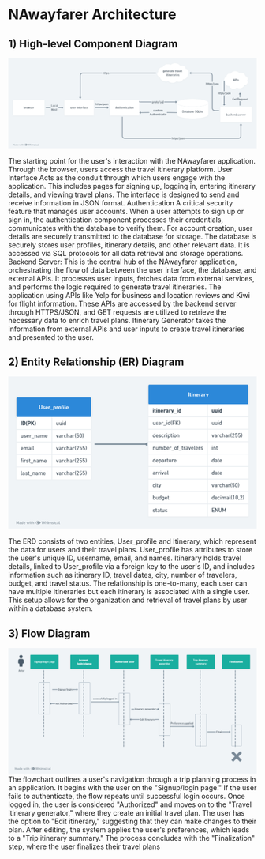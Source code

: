 # NAwayfarer Architecture

## 1) High-level Component Diagram

![High-level Component Diagram](NAwayfarer_high-level_component_diagram.png)

The starting point for the user's interaction with the NAwayfarer application. Through the browser, users access the travel itinerary platform. User Interface Acts as the conduit through which users engage with the application. This includes pages for signing up, logging in, entering itinerary details, and viewing travel plans. The interface is designed to send and receive information in JSON format. 
Authentication A critical security feature that manages user accounts. When a user attempts to sign up or sign in, the authentication component processes their credentials, communicates with the database to verify them. For account creation, user details are securely transmitted to the database for storage. The database is securely stores user profiles, itinerary details, and other relevant data. It is accessed via SQL protocols for all data retrieval and storage operations.  
Backend Server: This is the central hub of the NAwayfarer application, orchestrating the flow of data between the user interface, the database, and external APIs. It processes user inputs, fetches data from external services, and performs the logic required to generate travel itineraries.
The application using APIs like Yelp for business and location reviews and Kiwi for flight information. These APIs are accessed by the backend server through HTTPS/JSON, and GET requests are utilized to retrieve the necessary data to enrich travel plans.
Itinerary Generator takes the information from external APIs and user inputs to create travel itineraries and presented to the user.

## 2) Entity Relationship (ER) Diagram
![High-level Component Diagram](NAwayfarer_entity_diagram.png)

The ERD consists of two entities, User_profile and Itinerary, which represent the data for users and their travel plans.
User_profile has attributes to store the user's unique ID, username, email, and names.
Itinerary holds travel details, linked to User_profile via a foreign key to the user's ID, and includes information such as itinerary ID, travel dates, city, number of travelers, budget, and travel status.
The relationship is one-to-many, each user can have multiple itineraries but each itinerary is associated with a single user. This setup allows for the organization and retrieval of travel plans by user within a database system.
## 3) Flow Diagram 
![High-level Component Diagram](NAwayfarer_flow_diagram.png)
The flowchart outlines a user's navigation through a trip planning process in an application. It begins with the user on the "Signup/login page." If the user fails to authenticate, the flow repeats until successful login occurs. Once logged in, the user is considered "Authorized" and moves on to the "Travel itinerary generator," where they create an initial travel plan. The user has the option to "Edit itinerary," suggesting that they can make changes to their plan. After editing, the system applies the user's preferences, which leads to a "Trip itinerary summary." The process concludes with the "Finalization" step, where the user finalizes their travel plans
